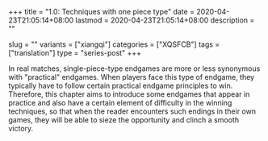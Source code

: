 +++
title = "1.0: Techniques with one piece type"
date = 2020-04-23T21:05:14+08:00
lastmod = 2020-04-23T21:05:14+08:00
description = ""

slug = ""
variants = ["xiangqi"]
categories = ["XQSFCB"]
tags = ["translation"]
type = "series-post"
+++

In real matches, single-piece-type endgames are more or less synonymous with "practical" endgames. When players face this type of endgame, they typically have to follow certain practical endgame principles to win. Therefore, this chapter aims to introduce some endgames that appear in practice and also have a certain element of difficulty in the winning techniques, so that when the reader encounters such endings in their own games, they will be able to sieze the opportunity and clinch a smooth victory.